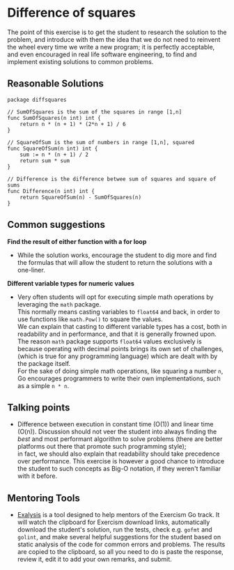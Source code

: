 # Difference of squares

The point of this exercise is to get the student to research the solution to the problem,
and introduce with them the idea that we do not need to reinvent the wheel every time we
write a new program; it is perfectly acceptable, and even encouraged in real life software engineering,
to find and implement existing solutions to common problems.

## Reasonable Solutions

```
package diffsquares

// SumOfSquares is the sum of the squares in range [1,n]
func SumOfSquares(n int) int {
	return n * (n + 1) * (2*n + 1) / 6
}

// SquareOfSum is the sum of numbers in range [1,n], squared
func SquareOfSum(n int) int {
	sum := n * (n + 1) / 2
	return sum * sum
}

// Difference is the difference betwee sum of squares and square of sums
func Difference(n int) int {
	return SquareOfSum(n) - SumOfSquares(n)
}
```

## Common suggestions

**Find the result of either function with a for loop**

- While the solution works, encourage the student to dig more and find the formulas that will allow the student to return the solutions with a one-liner.

**Different variable types for numeric values**

- Very often students will opt for executing simple math operations by leveraging the `math` package.  
  This normally means casting variables to `float64` and back, in order to use functions like `math.Pow()` to square the values.  
  We can explain that casting to different variable types has a cost, both in readability and in performance, and that it is generally frowned upon.
  The reason `math` package supports `float64` values exclusively is because operating with decimal points brings its own set of challenges, (which is true for any programming language) which are dealt with by the package itself.  
  For the sake of doing simple math operations, like squaring a number `n`, Go encourages programmers to write their own implementations, such as a simple `n * n`.

## Talking points

- Difference between execution in constant time (O(1)) and linear time (O(n)).
  Discussion should not veer the student into always finding the _best_ and most performant algorithm to solve problems (there are better platforms out there that promote such programming style);  
  in fact, we should also explain that readability should take precedence over performance. This exercise is however a good chance to introduce the student to such concepts as Big-O notation, if they weren't familiar with it before.

## Mentoring Tools

- [Exalysis](https://github.com/exercism/exalysis) is a tool designed to help mentors of the Exercism Go track. It will watch the clipboard for Exercism download links, automatically download the student's solution, run the tests, check e.g. `gofmt` and `golint`, and make several helpful suggestions for the student based on static analysis of the code for common errors and problems. The results are copied to the clipboard, so all you need to do is paste the response, review it, edit it to add your own remarks, and submit.
